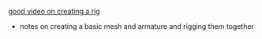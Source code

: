[good video on creating a rig](https://www.youtube.com/watch?v=srpOeu9UUBU)

- notes on creating a basic mesh and armature and rigging them together
